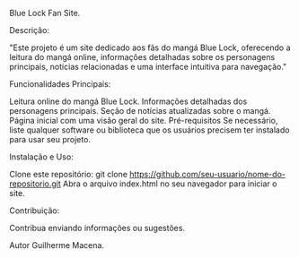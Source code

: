 Blue Lock Fan Site.

Descrição:

"Este projeto é um site dedicado aos fãs do mangá Blue Lock, oferecendo a leitura do mangá online, informações detalhadas sobre os personagens principais, notícias relacionadas e uma interface intuitiva para navegação."

Funcionalidades Principais:

Leitura online do mangá Blue Lock.
Informações detalhadas dos personagens principais.
Seção de notícias atualizadas sobre o mangá.
Página inicial com uma visão geral do site.
Pré-requisitos
Se necessário, liste qualquer software ou biblioteca que os usuários precisem ter instalado para usar seu projeto.

Instalação e Uso:

Clone este repositório: git clone https://github.com/seu-usuario/nome-do-repositorio.git
Abra o arquivo index.html no seu navegador para iniciar o site.

Contribuição:

Contribua enviando informações ou sugestões.

Autor
Guilherme Macena.
